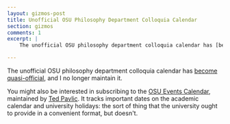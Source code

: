 ```yaml
---
layout: gizmos-post
title: Unofficial OSU Philosophy Department Colloquia Calendar
section: gizmos
comments: 1
excerpt: |
    The unofficial OSU philosophy department colloquia calendar has [become quasi-official](http://philosophy.osu.edu/department-resources), and I no longer maintain it.

---
```


The unofficial OSU philosophy department colloquia calendar has [become quasi-official](http://philosophy.osu.edu/department-resources), and I no longer maintain it.

You might also be interested in subscribing to the [OSU Events Calendar](http://icalshare.com/calendars/507), maintained by [Ted Pavlic](http://www.tedpavlic.com/). It tracks important dates on the academic calendar and university holidays: the sort of thing that the university ought to provide in a convenient format, but doesn't.
